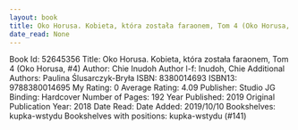 ```yaml
---
layout: book
title: Oko Horusa. Kobieta, która została faraonem, Tom 4 (Oko Horusa,  no. 4)
date_read: None
---
```


Book Id: 52645356
Title: Oko Horusa. Kobieta, która została faraonem, Tom 4 (Oko Horusa, #4)
Author: Chie Inudoh
Author l-f: Inudoh, Chie
Additional Authors: Paulina Ślusarczyk-Bryła
ISBN: 8380014693
ISBN13: 9788380014695
My Rating: 0
Average Rating: 4.09
Publisher: Studio JG
Binding: Hardcover
Number of Pages: 192
Year Published: 2019
Original Publication Year: 2018
Date Read: 
Date Added: 2019/10/10
Bookshelves: kupka-wstydu
Bookshelves with positions: kupka-wstydu (#141)

